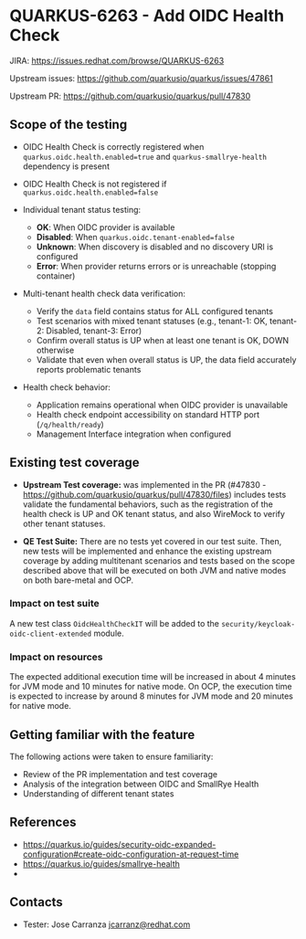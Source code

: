 # QUARKUS-6263 - Add OIDC Health Check

JIRA: https://issues.redhat.com/browse/QUARKUS-6263

Upstream issues: https://github.com/quarkusio/quarkus/issues/47861

Upstream PR: https://github.com/quarkusio/quarkus/pull/47830

## Scope of the testing

- OIDC Health Check is correctly registered when `quarkus.oidc.health.enabled=true` and `quarkus-smallrye-health` dependency is present
- OIDC Health Check is not registered if `quarkus.oidc.health.enabled=false`
- Individual tenant status testing:
    - **OK**: When OIDC provider is available 
    - **Disabled**: When `quarkus.oidc.tenant-enabled=false`
    - **Unknown**: When discovery is disabled and no discovery URI is configured
    - **Error**: When provider returns errors or is unreachable (stopping container)

- Multi-tenant health check data verification:
    - Verify the `data` field contains status for ALL configured tenants
    - Test scenarios with mixed tenant statuses (e.g., tenant-1: OK, tenant-2: Disabled, tenant-3: Error)
    - Confirm overall status is UP when at least one tenant is OK, DOWN otherwise
    - Validate that even when overall status is UP, the data field accurately reports problematic tenants
- Health check behavior:
    - Application remains operational when OIDC provider is unavailable
    - Health check endpoint accessibility on standard HTTP port (`/q/health/ready`)
    - Management Interface integration when configured


## Existing test coverage

* **Upstream Test coverage:** was implemented in the PR (#47830 - https://github.com/quarkusio/quarkus/pull/47830/files) includes tests validate the fundamental behaviors, such as the registration of the health check is UP and OK tenant status,
and also WireMock to verify other tenant statuses.

* **QE Test Suite:** There are no tests yet covered in our test suite. Then, new tests will be implemented and enhance the existing upstream coverage by adding 
multitenant scenarios and tests based on the scope described above that will be executed on both JVM and native modes on both bare-metal and OCP.

### Impact on test suite

A new test class `OidcHealthCheckIT` will be added to the `security/keycloak-oidc-client-extended` module.

### Impact on resources

The expected additional execution time will be increased in about 4 minutes for JVM mode and 10 minutes for native mode.
On OCP, the execution time is expected to increase by around 8 minutes for JVM mode and 20 minutes for native mode.

## Getting familiar with the feature

The following actions were taken to ensure familiarity:
- Review of the PR implementation and test coverage
- Analysis of the integration between OIDC and SmallRye Health
- Understanding of different tenant states

## References

- https://quarkus.io/guides/security-oidc-expanded-configuration#create-oidc-configuration-at-request-time
- https://quarkus.io/guides/smallrye-health
- 
## Contacts

* Tester: Jose Carranza <jcarranz@redhat.com>